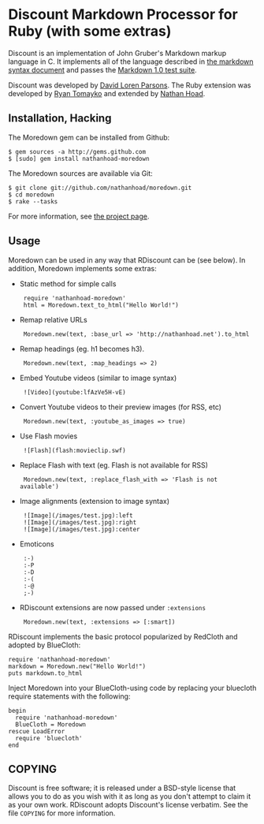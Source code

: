 Discount Markdown Processor for Ruby (with some extras)
=======================================================

Discount is an implementation of John Gruber's Markdown markup language in C. It
implements all of the language described in [the markdown syntax document][1] and
passes the [Markdown 1.0 test suite][2].

Discount was developed by [David Loren Parsons][3]. The Ruby extension was
developed by [Ryan Tomayko][4] and extended by [Nathan Hoad][5].

[1]: http://daringfireball.net/projects/markdown/syntax
[2]: http://daringfireball.net/projects/downloads/MarkdownTest_1.0.zip
[3]: http://www.pell.portland.or.us/~orc
[4]: http://tomayko.com/
[5]: http://nathanhoad.net/

Installation, Hacking
---------------------

The Moredown gem can be installed from Github:

    $ gem sources -a http://gems.github.com
    $ [sudo] gem install nathanhoad-moredown

The Moredown sources are available via Git:

    $ git clone git://github.com/nathanhoad/moredown.git
    $ cd moredown
    $ rake --tasks

For more information, see [the project page](http://github.com/nathanhoad/moredown).

Usage
-----

Moredown can be used in any way that RDiscount can be (see below). In addition, Moredown
implements some extras:

 * Static method for simple calls

        require 'nathanhoad-moredown'
        html = Moredown.text_to_html("Hello World!")

 * Remap relative URLs
 
        Moredown.new(text, :base_url => 'http://nathanhoad.net').to_html

 * Remap headings (eg. h1 becomes h3).
 
        Moredown.new(text, :map_headings => 2)

 * Embed Youtube videos (similar to image syntax)
 
        ![Video](youtube:lfAzVe5H-vE)

 * Convert Youtube videos to their preview images (for RSS, etc)
 
        Moredown.new(text, :youtube_as_images => true)
 
 * Use Flash movies
 
        ![Flash](flash:movieclip.swf)

 * Replace Flash with text (eg. Flash is not available for RSS)
 
        Moredown.new(text, :replace_flash_with => 'Flash is not available')

 * Image alignments (extension to image syntax)
 
        ![Image](/images/test.jpg):left
        ![Image](/images/test.jpg):right
        ![Image](/images/test.jpg):center

 * Emoticons
 
        :-)
        :-P
        :-D
        :-(
        :-@
        ;-)

 * RDiscount extensions are now passed under `:extensions`
 
        Moredown.new(text, :extensions => [:smart])

RDiscount implements the basic protocol popularized by RedCloth and adopted
by BlueCloth:

    require 'nathanhoad-moredown'
    markdown = Moredown.new("Hello World!")
    puts markdown.to_html

Inject Moredown into your BlueCloth-using code by replacing your bluecloth
require statements with the following:

    begin
      require 'nathanhoad-moredown'
      BlueCloth = Moredown
    rescue LoadError
      require 'bluecloth'
    end
    

COPYING
-------

Discount is free software;  it is released under a BSD-style license
that allows you to do as you wish with it as long as you don't attempt
to claim it as your own work. RDiscount adopts Discount's license
verbatim. See the file `COPYING` for more information.
